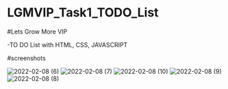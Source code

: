 # LGMVIP_Task1_TODO_List
#Lets Grow More VIP


-TO DO List with HTML, CSS, JAVASCRIPT


#screenshots

![2022-02-08 (6)](https://user-images.githubusercontent.com/71519354/153005200-e4abde11-958d-4074-981f-e0f9b49e9b8c.png)
![2022-02-08 (7)](https://user-images.githubusercontent.com/71519354/153005301-fd2ee03e-1785-43bb-b878-8d1dd6060a5a.png)
![2022-02-08 (10)](https://user-images.githubusercontent.com/71519354/153005314-aab0afb7-944c-45da-b65f-c9cc7be2825b.png)
![2022-02-08 (9)](https://user-images.githubusercontent.com/71519354/153005324-f6d9325c-6d21-4623-b363-01d83aa019cd.png)
![2022-02-08 (8)](https://user-images.githubusercontent.com/71519354/153005335-9040d12e-efbd-466c-9c60-dd181f5a5048.png)


